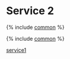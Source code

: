 # Service 2

{% include [common](../_includes/included.md) %}

{% include [common](../_pricing/included.md) %}

[service1](../service1/index.md)
